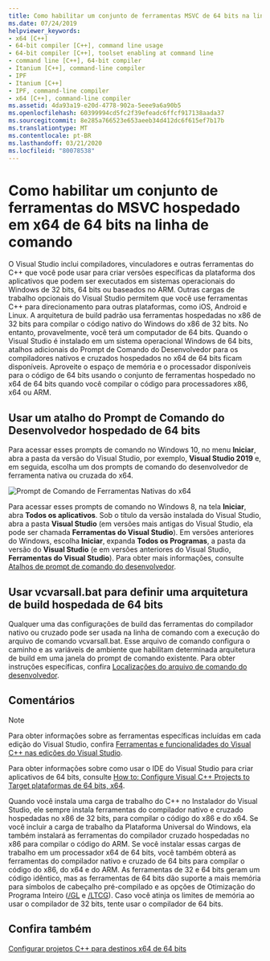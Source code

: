 ```yaml
---
title: Como habilitar um conjunto de ferramentas MSVC de 64 bits na linha de comando
ms.date: 07/24/2019
helpviewer_keywords:
- x64 [C++]
- 64-bit compiler [C++], command line usage
- 64-bit compiler [C++], toolset enabling at command line
- command line [C++], 64-bit compiler
- Itanium [C++], command-line compiler
- IPF
- Itanium [C++]
- IPF, command-line compiler
- x64 [C++], command-line compiler
ms.assetid: 4da93a19-e20d-4778-902a-5eee9a6a90b5
ms.openlocfilehash: 60399994cd5fc2f39efeadc6ffcf917138aada37
ms.sourcegitcommit: 8e285a766523e653aeeb34d412dc6f615ef7b17b
ms.translationtype: MT
ms.contentlocale: pt-BR
ms.lasthandoff: 03/21/2020
ms.locfileid: "80078538"
---
```

# <a name="how-to-enable-a-64-bit-x64-hosted-msvc-toolset-on-the-command-line"></a>Como habilitar um conjunto de ferramentas do MSVC hospedado em x64 de 64 bits na linha de comando

O Visual Studio inclui compiladores, vinculadores e outras ferramentas do C++ que você pode usar para criar versões específicas da plataforma dos aplicativos que podem ser executados em sistemas operacionais do Windows de 32 bits, 64 bits ou baseados no ARM. Outras cargas de trabalho opcionais do Visual Studio permitem que você use ferramentas C++ para direcionamento para outras plataformas, como iOS, Android e Linux. A arquitetura de build padrão usa ferramentas hospedadas no x86 de 32 bits para compilar o código nativo do Windows do x86 de 32 bits. No entanto, provavelmente, você terá um computador de 64 bits. Quando o Visual Studio é instalado em um sistema operacional Windows de 64 bits, atalhos adicionais do Prompt de Comando do Desenvolvedor para os compiladores nativos e cruzados hospedados no x64 de 64 bits ficam disponíveis. Aproveite o espaço de memória e o processador disponíveis para o código de 64 bits usando o conjunto de ferramentas hospedado no x64 de 64 bits quando você compilar o código para processadores x86, x64 ou ARM.

## <a name="use-a-64-bit-hosted-developer-command-prompt-shortcut"></a>Usar um atalho do Prompt de Comando do Desenvolvedor hospedado de 64 bits

Para acessar esses prompts de comando no Windows 10, no menu **Iniciar**, abra a pasta da versão do Visual Studio, por exemplo, **Visual Studio 2019** e, em seguida, escolha um dos prompts de comando do desenvolvedor de ferramenta nativa ou cruzada do x64.

![Prompt de Comando de Ferramentas Nativas do x64](media/x64-native-tools-command-prompt.png "Ferramentas nativas do x64 no menu iniciar")

Para acessar esses prompts de comando no Windows 8, na tela **Iniciar**, abra **Todos os aplicativos**. Sob o título da versão instalada do Visual Studio, abra a pasta **Visual Studio** (em versões mais antigas do Visual Studio, ela pode ser chamada **Ferramentas do Visual Studio**). Em versões anteriores do Windows, escolha **Iniciar**, expanda **Todos os Programas**, a pasta da versão do **Visual Studio** (e em versões anteriores do Visual Studio, **Ferramentas do Visual Studio**). Para obter mais informações, consulte [Atalhos de prompt de comando do desenvolvedor](building-on-the-command-line.md#developer_command_prompt_shortcuts).

## <a name="use-vcvarsallbat-to-set-a-64-bit-hosted-build-architecture"></a>Usar vcvarsall.bat para definir uma arquitetura de build hospedada de 64 bits

Qualquer uma das configurações de build das ferramentas do compilador nativo ou cruzado pode ser usada na linha de comando com a execução do arquivo de comando vcvarsall.bat. Esse arquivo de comando configura o caminho e as variáveis de ambiente que habilitam determinada arquitetura de build em uma janela do prompt de comando existente. Para obter instruções específicas, confira [Localizações do arquivo de comando do desenvolvedor](building-on-the-command-line.md#developer_command_file_locations).

## <a name="remarks"></a>Comentários

> [!NOTE]
> Para obter informações sobre as ferramentas específicas incluídas em cada edição do Visual Studio, confira [Ferramentas e funcionalidades do Visual C++ nas edições do Visual Studio](../overview/visual-cpp-tools-and-features-in-visual-studio-editions.md).
>
> Para obter informações sobre como usar o IDE do Visual Studio para criar aplicativos de 64 bits, consulte [How to: Configure Visual C++ Projects to Target plataformas de 64 bits, x64](how-to-configure-visual-cpp-projects-to-target-64-bit-platforms.md).

Quando você instala uma carga de trabalho do C++ no Instalador do Visual Studio, ele sempre instala ferramentas do compilador nativo e cruzado hospedadas no x86 de 32 bits, para compilar o código do x86 e do x64. Se você incluir a carga de trabalho da Plataforma Universal do Windows, ela também instalará as ferramentas do compilador cruzado hospedadas no x86 para compilar o código do ARM. Se você instalar essas cargas de trabalho em um processador x64 de 64 bits, você também obterá as ferramentas do compilador nativo e cruzado de 64 bits para compilar o código do x86, do x64 e do ARM. As ferramentas de 32 e 64 bits geram um código idêntico, mas as ferramentas de 64 bits dão suporte a mais memória para símbolos de cabeçalho pré-compilado e as opções de Otimização do Programa Inteiro ([/GL](reference/gl-whole-program-optimization.md) e [/LTCG](reference/ltcg-link-time-code-generation.md)). Caso você atinja os limites de memória ao usar o compilador de 32 bits, tente usar o compilador de 64 bits.

## <a name="see-also"></a>Confira também

[Configurar projetos C++ para destinos x64 de 64 bits](configuring-programs-for-64-bit-visual-cpp.md)<br/>
